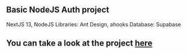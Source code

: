 ## Basic NodeJS Auth project
NextJS 13, NodeJS
Libraries: Ant Design, ahooks
Database: Supabase

## You can take a look at the project [here](https://auth-nodejs-green.vercel.app/)
